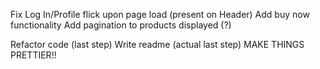 Fix Log In/Profile flick upon page load (present on Header)
Add buy now functionality
Add pagination to products displayed (?)

Refactor code (last step)
Write readme (actual last step)
MAKE THINGS PRETTIER!!